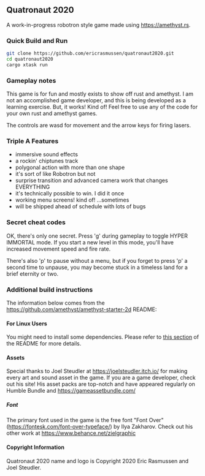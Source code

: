 ## Quatronaut 2020

A work-in-progress robotron style game made using https://amethyst.rs.

### Quick Build and Run

```bash
git clone https://github.com/ericrasmussen/quatronaut2020.git
cd quatronaut2020
cargo xtask run
```

### Gameplay notes

This game is for fun and mostly exists to show off rust and amethyst. I am not an
accomplished game developer, and this is being developed as a learning exercise.
But, it works! Kind of! Feel free to use any of the code for your own rust and amethyst
games.

The controls are wasd for movement and the arrow keys for firing lasers.

### Triple A Features

- immersive sound effects
- a rockin' chiptunes track
- polygonal action with more than one shape
- it's sort of like Robotron but not
- surprise transition and advanced camera work that changes EVERYTHING
- it's technically possible to win. I did it once
- working menu screens! kind of! ...sometimes
- will be shipped ahead of schedule with lots of bugs

### Secret cheat codes

OK, there's only one secret. Press 'g' during gameplay to toggle HYPER IMMORTAL mode.
If you start a new level in this mode, you'll have increased movement speed and fire rate.

There's also 'p' to pause without a menu, but if you forget to press 'p' a second time to
unpause, you may become stuck in a timeless land for a brief eternity or two.

### Additional build instructions

The information below comes from the https://github.com/amethyst/amethyst-starter-2d README:

#### For Linux Users

You might need to install some dependencies. Please refer to [this section](https://github.com/amethyst/amethyst#dependencies) of the README for more details.

#### Assets

Special thanks to Joel Steudler at https://joelsteudler.itch.io/ for making every art and sound asset in the game. If you
are a game developer, check out his site! His asset packs are top-notch and have appeared regularly on
Humble Bundle and https://gameassetbundle.com/


##### Font

The primary font used in the game is the free font "Font Over" (https://fontesk.com/font-over-typeface/) by Ilya Zakharov.
Check out his other work at https://www.behance.net/zielgraphic


#### Copyright Information

Quatronaut 2020 name and logo is Copyright 2020 Eric Rasmussen and Joel Steudler.
